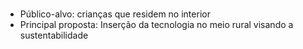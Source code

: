 # 
- Público-alvo: crianças que residem no interior
- Principal proposta: Inserção da tecnologia no meio rural visando a sustentabilidade
